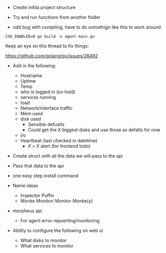 * Create initila project structure

* Try and run functions from another folder

* odd bug with compliing, have to do somethign like this to work around

```
CGO_ENABLED=0 go build -o agent main.go
```

Keep an eye on this thread to fix things:

<https://github.com/golang/go/issues/26492>


* Add in the following:
    * Hostname
    * Uptime
    * Temp
    * who is logged in (on hold)
    * services running
    * load
    * Network/interface traffic
    * Mem used
    * disk used
        * Sensible defualts
        * Could get the X biggest disks and use those as defalts for now
    * i/o
    * Heartbeat (last checked in datetime)
        * if > X alert (for frontend todo)
    
   


* Create struct with all the data we will pass to the api
* Pass that data to the api




* one easy step install command

* Name ideas
    * Inspector Puffin
    * Monke Monitor/ Monitor Monke(y)

* morpheus api 
    * For agent error repoerting/monitoring


* Ability to configure the following on web ui
    * What disks to monitor 
    * What services to monitor
